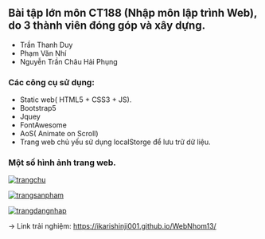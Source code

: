 ## Bài tập lớn môn CT188 (Nhập môn lập trình Web), do 3 thành viên đóng góp và xây dựng.
+ Trần Thanh Duy
+ Phạm Văn Nhí
+ Nguyễn Trần Châu Hải Phụng

### Các công cụ sử dụng: 
+ Static web( HTML5 + CSS3 + JS).
+ Bootstrap5
+ Jquey
+ FontAwesome
+ AoS( Animate on Scroll)
+ Trang web chủ yếu sử dụng localStorge để lưu trữ dữ liệu.

### Một số hình ảnh trang web.

[![trangchu](https://iili.io/Hn6MYQe.md.png)](https://freeimage.host/i/Hn6MYQe)

[![trangsanpham](https://iili.io/Hn6WCgf.md.png)](https://freeimage.host/i/Hn6WCgf)

[![trangdangnhap](https://iili.io/Hn6hdMX.md.png)](https://freeimage.host/i/Hn6hdMX)


-> Link trải nghiệm: https://ikarishinji001.github.io/WebNhom13/
